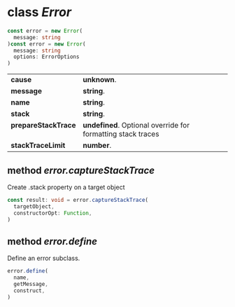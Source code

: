 <!-- @hackbg/docs: begin -->

# class *Error*
```typescript
const error = new Error(
  message: string
)const error = new Error(
  message: string
  options: ErrorOptions
)
```

<table><tbody>
<tr><td valign="top">
<strong>cause</strong></td>
<td><strong>unknown</strong>. </td></tr>
<tr><td valign="top">
<strong>message</strong></td>
<td><strong>string</strong>. </td></tr>
<tr><td valign="top">
<strong>name</strong></td>
<td><strong>string</strong>. </td></tr>
<tr><td valign="top">
<strong>stack</strong></td>
<td><strong>string</strong>. </td></tr>
<tr><td valign="top">
<strong>prepareStackTrace</strong></td>
<td><strong>undefined</strong>. Optional override for formatting stack traces</td></tr>
<tr><td valign="top">
<strong>stackTraceLimit</strong></td>
<td><strong>number</strong>. </td></tr></tbody></table>

## method *error.captureStackTrace*
Create .stack property on a target object
```typescript
const result: void = error.captureStackTrace(
  targetObject,
  constructorOpt: Function,
)
```

## method *error.define*
Define an error subclass.
```typescript
error.define(
  name,
  getMessage,
  construct,
)
```
<!-- @hackbg/docs: end -->
